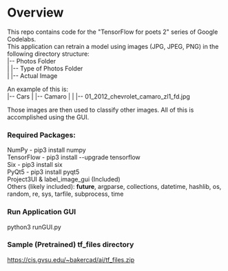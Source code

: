 # Overview
This repo contains code for the "TensorFlow for poets 2" series of Google Codelabs.<br/>
This application can retrain a model using images (JPG, JPEG, PNG) in the following directory structure:<br/>
|-- Photos Folder<br/>
|   |-- Type of Photos Folder<br/>
|       |-- Actual Image<br/>

An example of this is:<br/>
|-- Cars
|   |-- Camaro
|   |   |-- 01_2012_chevrolet_camaro_zl1_fd.jpg

Those images are then used to classify other images. All of this is accomplished using the GUI.<br/>

### Required Packages:
NumPy - pip3 install numpy<br/>
TensorFlow - pip3 install --upgrade tensorflow<br/>
Six - pip3 install six<br/>
PyQt5 - pip3 install pyqt5<br/>
Project3UI & label_image_gui (Included)<br/>
Others (likely included): __future__, argparse, collections, datetime, hashlib, os, random, re, sys, tarfile, subprocess, time


### Run Application GUI
python3 runGUI.py

### Sample (Pretrained) tf_files directory
https://cis.gvsu.edu/~bakercad/ai/tf_files.zip
